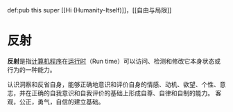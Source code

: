 def:pub this super [[Hi (Humanity-Itself)]]，[[自由与局限]]


# 反射
**反射**是指[计算机程序](https://baike.baidu.com/item/计算机程序?fromModule=lemma_inlink)在[运行时](https://baike.baidu.com/item/运行时?fromModule=lemma_inlink)（Run time）可以访问、检测和修改它本身状态或行为的一种能力。

认识洞察和反省自身，能够正确地意识和评价自身的情感、动机、欲望、个性、意志，并在正确的自我意识和自我评价的基础上形成自尊、自律和自制的能力。 客观，公正，勇气，自信的建立基础。